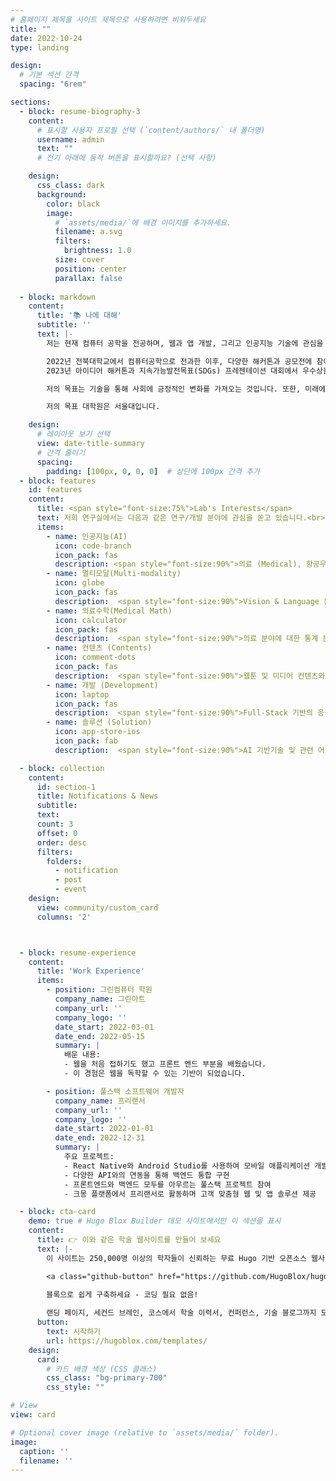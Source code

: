 ```yaml
---
# 홈페이지 제목을 사이트 제목으로 사용하려면 비워두세요
title: ""
date: 2022-10-24
type: landing

design:
  # 기본 섹션 간격
  spacing: "6rem"

sections:
  - block: resume-biography-3
    content:
      # 표시할 사용자 프로필 선택 (`content/authors/` 내 폴더명)
      username: admin
      text: ""
      # 전기 아래에 동작 버튼을 표시할까요? (선택 사항)

    design:
      css_class: dark
      background:
        color: black
        image:
          # `assets/media/`에 배경 이미지를 추가하세요.
          filename: a.svg
          filters:
            brightness: 1.0
          size: cover
          position: center
          parallax: false
          
  - block: markdown
    content:
      title: '📚 나에 대해'
      subtitle: ''
      text: |-
        저는 현재 컴퓨터 공학을 전공하며, 웹과 앱 개발, 그리고 인공지능 기술에 관심을 가지고 연구하고 있습니다. 

        2022년 전북대학교에서 컴퓨터공학으로 전과한 이후, 다양한 해커톤과 공모전에 참여하여 많은 성과를 이뤘습니다. 
        2023년 아이디어 해커톤과 지속가능발전목표(SDGs) 프레젠테이션 대회에서 우수상을 수상했고, 2024년 창업 아이디어 메이커톤에서 베스트 피칭상을 수상한 경력이 있습니다.

        저의 목표는 기술을 통해 사회에 긍정적인 변화를 가져오는 것입니다. 또한, 미래에는 인공지능 기술을 활용한 혁신적인 솔루션을 개발하여 의료문제를 해결하는 데 기여하고자 합니다.

        저의 목표 대학원은 서울대입니다.

    design:
      # 레이아웃 보기 선택
      view: date-title-summary
      # 간격 줄이기
      spacing:
        padding: [100px, 0, 0, 0]  # 상단에 100px 간격 추가
  - block: features
    id: features
    content:
      title: <span style="font-size:75%">Lab's Interests</span>
      text: 저희 연구실에서는 다음과 같은 연구/개발 분야에 관심을 쏟고 있습니다.<br><br><br><br>
      items:
        - name: 인공지능(AI)
          icon: code-branch
          icon_pack: fas
          description: <span style="font-size:90%">의료 (Medical), 항공우주 (Aerospace), 컨텐츠 (Contents) 등 다양한 특성화 분야에 적응형 AI 기술 적용.</span><br><br>
        - name: 멀티모달(Multi-modality)
          icon: globe
          icon_pack: fas
          description:  <span style="font-size:90%">Vision & Language 분야의 기반 AI 기술 개발 및 관련 응용 어플리케이션에 기술 적용.</span><br><br>
        - name: 의료수학(Medical Math)
          icon: calculator
          icon_pack: fas
          description:  <span style="font-size:90%">의료 분야에 대한 통계 분석 수행 및 의료 질병에 대한 수학적인 모델링 관련 연구 수행.</span><br><br>
        - name: 컨텐츠 (Contents)
          icon: comment-dots
          icon_pack: fas
          description:  <span style="font-size:90%">웹툰 및 미디어 컨텐츠와 관련된 AI 기반 기술 개발 및 고도화.</span><br><br>
        - name: 개발 (Development)
          icon: laptop
          icon_pack: fas
          description:  <span style="font-size:90%">Full-Stack 기반의 응용 어플리케이션 개발.</span><br><br>
        - name: 솔루션 (Solution)
          icon: app-store-ios
          icon_pack: fab
          description:  <span style="font-size:90%">AI 기반기술 및 관련 어플리케이션에 적용을 통한 통합 솔루션 개발!</span><br><br>

  - block: collection
    content:
      id: section-1
      title: Notifications & News
      subtitle:
      text:
      count: 3
      offset: 0
      order: desc
      filters:
        folders:
          - notification
          - post
          - event
    design:
      view: community/custom_card
      columns: '2'



  - block: resume-experience
    content:
      title: 'Work Experience'
      items:
        - position: 그린컴퓨터 학원
          company_name: 그린아트
          company_url: ''
          company_logo: ''
          date_start: 2022-03-01
          date_end: 2022-05-15
          summary: |
            배운 내용:
            - 웹을 처음 접하기도 했고 프론트 엔드 부분을 배웠습니다.
            - 이 경험은 웹을 독학할 수 있는 기반이 되었습니다.

        - position: 풀스택 소프트웨어 개발자
          company_name: 프리랜서
          company_url: ''
          company_logo: ''
          date_start: 2022-01-01
          date_end: 2022-12-31
          summary: |
            주요 프로젝트:
            - React Native와 Android Studio를 사용하여 모바일 애플리케이션 개발
            - 다양한 API와의 연동을 통해 백엔드 통합 구현
            - 프론트엔드와 백엔드 모두를 아우르는 풀스택 프로젝트 참여
            - 크몽 플랫폼에서 프리랜서로 활동하며 고객 맞춤형 웹 및 앱 솔루션 제공

  - block: cta-card
    demo: true # Hugo Blox Builder 데모 사이트에서만 이 섹션을 표시
    content:
      title: 👉 이와 같은 학술 웹사이트를 만들어 보세요
      text: |-
        이 사이트는 250,000명 이상의 학자들이 신뢰하는 무료 Hugo 기반 오픈소스 웹사이트 빌더인 Hugo Blox Builder로 생성되었습니다.

        <a class="github-button" href="https://github.com/HugoBlox/hugo-blox-builder" data-color-scheme="no-preference: light; light: light; dark: dark;" data-icon="octicon-star" data-size="large" data-show-count="true" aria-label="GitHub에서 HugoBlox/hugo-blox-builder에 Star를 주기">Star</a>

        블록으로 쉽게 구축하세요 - 코딩 필요 없음!
        
        랜딩 페이지, 세컨드 브레인, 코스에서 학술 이력서, 컨퍼런스, 기술 블로그까지 모두 구축 가능합니다.
      button:
        text: 시작하기
        url: https://hugoblox.com/templates/
    design:
      card:
        # 카드 배경 색상 (CSS 클래스)
        css_class: "bg-primary-700"
        css_style: ""

# View
view: card

# Optional cover image (relative to `assets/media/` folder).
image:
  caption: ''
  filename: ''
---
```

